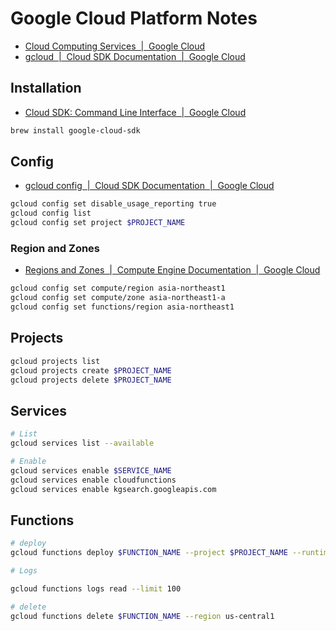 # Google Cloud Platform Notes

- [Cloud Computing Services  |  Google Cloud](https://cloud.google.com/)
- [gcloud  |  Cloud SDK Documentation  |  Google Cloud](https://cloud.google.com/sdk/gcloud/reference)

## Installation

- [Cloud SDK: Command Line Interface  |  Google Cloud](https://cloud.google.com/sdk)

```bash
brew install google-cloud-sdk
```

## Config

- [gcloud config  |  Cloud SDK Documentation  |  Google Cloud](https://cloud.google.com/sdk/gcloud/reference/config)

```bash
gcloud config set disable_usage_reporting true
gcloud config list
gcloud config set project $PROJECT_NAME
```

### Region and Zones

- [Regions and Zones  |  Compute Engine Documentation  |  Google Cloud](https://cloud.google.com/compute/docs/regions-zones)

```bash
gcloud config set compute/region asia-northeast1
gcloud config set compute/zone asia-northeast1-a
gcloud config set functions/region asia-northeast1
```

## Projects

```bash
gcloud projects list
gcloud projects create $PROJECT_NAME
gcloud projects delete $PROJECT_NAME
```

## Services

```bash
# List
gcloud services list --available

# Enable
gcloud services enable $SERVICE_NAME
gcloud services enable cloudfunctions
gcloud services enable kgsearch.googleapis.com
```

## Functions

```bash
# deploy
gcloud functions deploy $FUNCTION_NAME --project $PROJECT_NAME --runtime go113 --trigger-http

# Logs

gcloud functions logs read --limit 100

# delete
gcloud functions delete $FUNCTION_NAME --region us-central1
```
